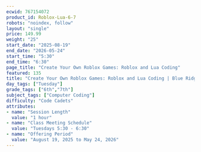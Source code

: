 ```yaml
---
ecwid: 767154072
product_id: Roblox-Lua-6-7
robots: "noindex, follow"
layout: "single"
price: 149.99
weight: "25"
start_date: "2025-08-19"
end_date: "2026-05-24"
start_time: "5:30"
end_time: "6:30"
page_title: "Create Your Own Roblox Games: Roblox and Lua Coding"
featured: 135
title: "Create Your Own Roblox Games: Roblox and Lua Coding | Blue Ridge Boost"
day_tags: ["Tuesday"]
grade_tags: ["6th","7th"]
subject_tags: ["Computer Coding"]
difficulty: "Code Cadets"
attributes:
- name: "Session Length"
  value: "1 hour"
- name: "Class Meeting Schedule"
  value: "Tuesdays 5:30 - 6:30"
- name: "Offering Period"
  value: "August 19, 2025 to May 24, 2026"
---
```

